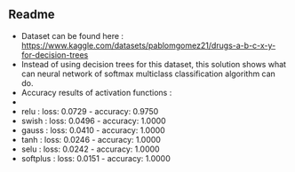 ## Readme
- Dataset can be found here : https://www.kaggle.com/datasets/pablomgomez21/drugs-a-b-c-x-y-for-decision-trees
- Instead of using decision trees for this dataset, this solution shows what can neural network of softmax multiclass classification algorithm can do. 
- Accuracy results of activation functions :
- 
- relu : loss: 0.0729 - accuracy: 0.9750
- swish : loss: 0.0496 - accuracy: 1.0000
- gauss : loss: 0.0410 - accuracy: 1.0000
- tanh : loss: 0.0246 - accuracy: 1.0000
- selu : loss: 0.0242 - accuracy: 1.0000
- softplus : loss: 0.0151 - accuracy: 1.0000


